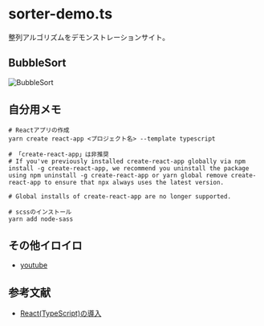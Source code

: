# sorter-demo.ts

整列アルゴリズムをデモンストレーションサイト。  

## BubbleSort

![BubbleSort](./.development/img/BubbleSort.gif)  

## 自分用メモ

```shell
# Reactアプリの作成
yarn create react-app <プロジェクト名> --template typescript

# 「create-react-app」は非推奨
# If you've previously installed create-react-app globally via npm install -g create-react-app, we recommend you uninstall the package using npm uninstall -g create-react-app or yarn global remove create-react-app to ensure that npx always uses the latest version.

# Global installs of create-react-app are no longer supported.

# scssのインストール
yarn add node-sass
```

## その他イロイロ

- [youtube](https://www.youtube.com/watch?v=oY1JGijg9jc)

## 参考文献

- [React(TypeScript)の導入](https://create-react-app.dev/docs/adding-typescript/)
